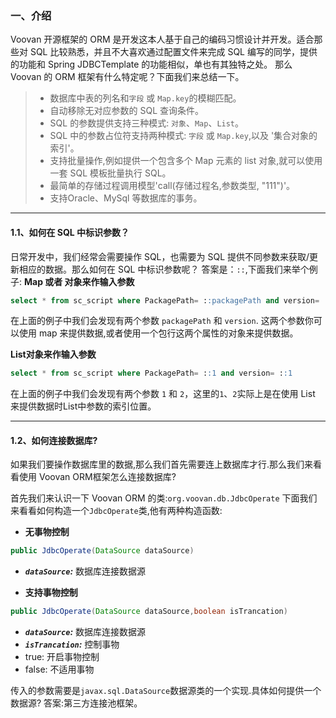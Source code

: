 ### 一、介绍
       
Voovan 开源框架的 ORM 是开发这本人基于自己的编码习惯设计并开发。适合那些对 SQL 比较熟悉，并且不大喜欢通过配置文件来完成 SQL 编写的同学，提供的功能和 Spring JDBCTemplate 的功能相似，单也有其独特之处。
那么 Voovan 的 ORM 框架有什么特定呢？下面我们来总结一下。
> - 数据库中表的列名和`字段` 或 `Map.key`的模糊匹配。
> - 自动移除无对应参数的 SQL 查询条件。
> - SQL 的参数提供支持三种模式: `对象`、`Map`、`List`。
> - SQL 中的参数占位符支持两种模式: `字段` 或 `Map.key`,以及 '集合对象的索引'。
> - 支持批量操作,例如提供一个包含多个 Map 元素的 list 对象,就可以使用一套 SQL 模板批量执行 SQL。
> - 最简单的存储过程调用模型'call(存储过程名,参数类型, "111")'。
> - 支持Oracle、MySql 等数据库的事务。

------

#### 1.1、如何在 SQL 中标识参数？
日常开发中，我们经常会需要操作 SQL，也需要为 SQL 提供不同参数来获取/更新相应的数据。那么如何在 SQL 中标识参数呢？
答案是：`::`,下面我们来举个例子:
**Map 或者 对象来作输入参数**
```SQL
select * from sc_script where PackagePath= ::packagePath and version= ::version
```
在上面的例子中我们会发现有两个参数 `packagePath` 和 `version`. 这两个参数你可以使用 map 来提供数据,或者使用一个包行这两个属性的对象来提供数据。

**List对象来作输入参数**
```SQL
select * from sc_script where PackagePath= ::1 and version= ::1
```
在上面的例子中我们会发现有两个参数 `1` 和 `2`，这里的`1`、`2`实际上是在使用 List 来提供数据时List中参数的索引位置。


---------------------------------


#### 1.2、如何连接数据库?
如果我们要操作数据库里的数据,那么我们首先需要连上数据库才行.那么我们来看看使用 Voovan ORM框架怎么连接数据库?

首先我们来认识一下 Voovan ORM 的类:`org.voovan.db.JdbcOperate`
下面我们来看看如何构造一个`JdbcOperate`类,他有两种构造函数:

- **无事物控制**


```java
public JdbcOperate(DataSource dataSource)
```
- ***`dataSource`:*** 数据库连接数据源
    


- **支持事物控制**

```java
public JdbcOperate(DataSource dataSource,boolean isTrancation)
```
- ***`dataSource`:*** 数据库连接数据源
- ***`isTrancation`:*** 控制事物
 - true: 开启事物控制
 - false: 不适用事物

传入的参数需要是`javax.sql.DataSource`数据源类的一个实现.具体如何提供一个数据源?
答案:第三方连接池框架。







